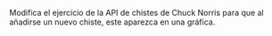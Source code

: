 Modifica el ejercicio de la API de chistes de Chuck Norris para que al añadirse un nuevo chiste, este aparezca en una gráfica.
